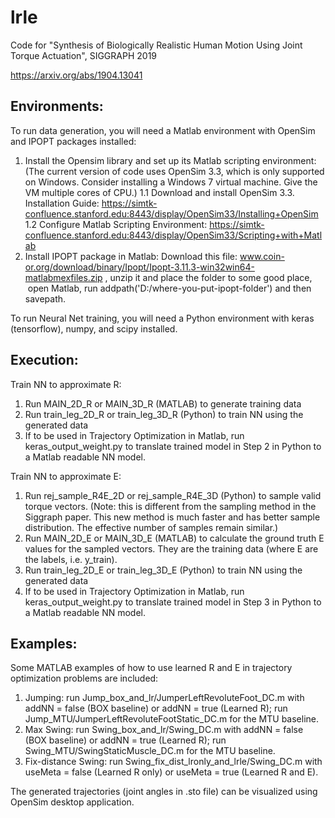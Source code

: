 # lrle
Code for "Synthesis of Biologically Realistic Human Motion Using Joint Torque Actuation", SIGGRAPH 2019

https://arxiv.org/abs/1904.13041

## Environments:
To run data generation, you will need a Matlab environment with OpenSim and IPOPT packages installed:

1. Install the Opensim library and set up its Matlab scripting environment: (The current version of code uses OpenSim 3.3, which is only supported on Windows. Consider installing a Windows 7 virtual machine. Give the VM multiple cores of CPU.)
    1.1 Download and install OpenSim 3.3. Installation Guide: https://simtk-confluence.stanford.edu:8443/display/OpenSim33/Installing+OpenSim
    1.2 Configure Matlab Scripting Environment: https://simtk-confluence.stanford.edu:8443/display/OpenSim33/Scripting+with+Matlab 
2. Install IPOPT package in Matlab: Download this file: www.coin-or.org/download/binary/Ipopt/Ipopt-3.11.3-win32win64-matlabmexfiles.zip , unzip it and place the folder to some good place,  open Matlab, run addpath('D:/where-you-put-ipopt-folder') and then savepath.

To run Neural Net training, you will need a Python environment with keras (tensorflow), numpy, and scipy installed.

## Execution:
Train NN to approximate R:

1. Run MAIN_2D_R or MAIN_3D_R (MATLAB) to generate training data
2. Run train_leg_2D_R or train_leg_3D_R (Python) to train NN using the generated data
3. If to be used in Trajectory Optimization in Matlab, run keras_output_weight.py to translate trained model in Step 2 in Python to a Matlab readable NN model.

Train NN to approximate E:

1. Run rej_sample_R4E_2D or rej_sample_R4E_3D (Python) to sample valid torque vectors. (Note: this is different from the sampling method in the Siggraph paper. This new method is much faster and has better sample distribution. The effective number of samples remain similar.)
2.  Run MAIN_2D_E or MAIN_3D_E (MATLAB) to calculate the ground truth E values for the sampled vectors. They are the training data (where E are the labels, i.e. y_train).
3. Run train_leg_2D_E or train_leg_3D_E (Python) to train NN using the generated data
4. If to be used in Trajectory Optimization in Matlab, run keras_output_weight.py to translate trained model in Step 3 in Python to a Matlab readable NN model.

## Examples:
Some MATLAB examples of how to use learned R and E in trajectory optimization problems are included:

1. Jumping: run Jump_box_and_lr/JumperLeftRevoluteFoot_DC.m with addNN = false (BOX baseline) or addNN = true (Learned R); run Jump_MTU/JumperLeftRevoluteFootStatic_DC.m for the MTU baseline.
2. Max Swing: run Swing_box_and_lr/Swing_DC.m with addNN = false (BOX baseline) or addNN = true (Learned R); run Swing_MTU/SwingStaticMuscle_DC.m for the MTU baseline.
3. Fix-distance Swing: run Swing_fix_dist_lronly_and_lrle/Swing_DC.m with useMeta = false (Learned R only) or useMeta = true (Learned R and E).

The generated trajectories (joint angles in .sto file) can be visualized using OpenSim desktop application.

